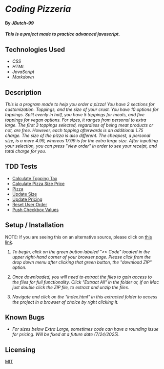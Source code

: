 # _Coding Pizzeria_

#### By _**JButch-99**_

#### _This is a project made to practice advanced javascript._

## Technologies Used

* _CSS_
* _HTML_
* _JavaScript_
* _Markdown_

## Description
_This is a program made to help you order a pizza! You have 2 sections for customization. Toppings, and the size of your crust. You have 10 options for toppings. Split evenly in half, you have 5 toppings for meats, and five toppings for vegan options. For sizes, it ranges from personal to extra large. The first 3 toppings selected, regardless of being meat products or not, are free. However, each topping afterwards is an additional 1.75 charge. The size of the pizza is also different. The cheapest, a personal size, is a mere 4.99, whereas 17.99 is for the extra large size. After inputting your selection, you can press "view order" in order to see your receipt, and total charge for you._

## TDD Tests
* [Calculate Topping Tax](/tdd-tests.txt/calculateAdditionalToppingTax.test.txt)
* [Calculate Pizza Size Price](/tdd-tests.txt/calculatePizzaSizePrice.test.txt)
* [Pizza](/tdd-tests.txt/Pizza.text)
* [Update Size](/tdd-tests.txt/updateSize.test.txt)
* [Update Pricing](/tdd-tests.txt/updatePricing.test)
* [Reset User Order](/tdd-tests.txt/resetUserOrder.test)
* [Push Checkbox Values](/tdd-tests.txt/pushCheckboxValues.txt)

## Setup / Installation

NOTE: If you are seeing this on an alternative source, please click on [this link](https://github.com/JButch-99/pizza_project).

1. _To begin, click on the green button labeled "<> Code" located in the upper right-hand corner of your browser page. Please click from the drop down menu after clicking that green button, the "download ZIP" option._

2. _Once downloaded, you will need to extract the files to gain access to the files for full functionality. Click "Extract All" in the folder or, if on Mac just double click the ZIP file, to extract and unzip the files._

3. _Navigate and click on the "index.html" in this extracted folder to access the project in a browser of choice by right clicking it._ 

## Known Bugs
* _For sizes below Extra Large, sometimes code can have a rounding issue for pricing. Will be fixed at a future date (7/24/2025)._

## Licensing 
[MIT](/license.txt)